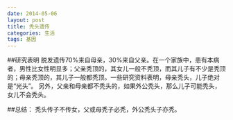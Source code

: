 ```yaml
---
date: 2014-05-06
layout: post
title: 秃头遗传
categories: 生活
tags: 基因
---
```


##研究表明
脱发遗传70%来自母亲，30%来自父亲。在一个家族中，患有本病者，男性比女性明显多；父亲秃顶的，其女儿一般不秃顶，而其儿子有不少是秃顶的；母亲秃顶的，其儿子一般都秃顶。一些研究资料表明，母亲秃头，儿子绝对是“光头”。
另外，父亲和母亲都不秃头的，如果外公秃头，那么儿子可能秃头，女儿不会秃头。
    
##总结：
秃头传子不传女，父或母秃子必秃，外公秃头子亦秃。

